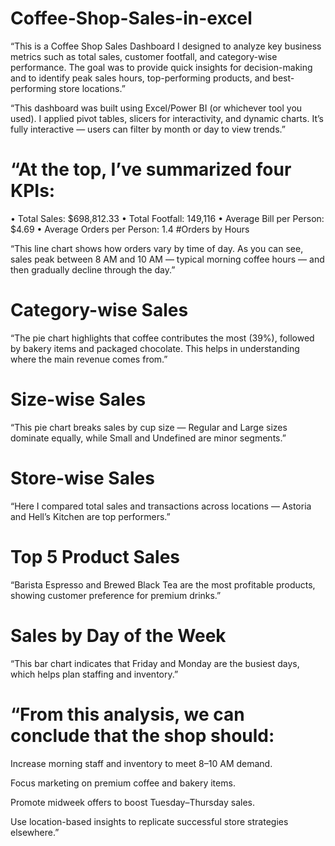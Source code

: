 # Coffee-Shop-Sales-in-excel
“This is a Coffee Shop Sales Dashboard I designed to analyze key business metrics such as total sales, customer footfall, and category-wise performance. The goal was to provide quick insights for decision-making and to identify peak sales hours, top-performing products, and best-performing store locations.”

“This dashboard was built using Excel/Power BI (or whichever tool you used). I applied pivot tables, slicers for interactivity, and dynamic charts. It’s fully interactive — users can filter by month or day to view trends.”

# “At the top, I’ve summarized four KPIs:
•	Total Sales: $698,812.33
•	Total Footfall: 149,116
•	Average Bill per Person: $4.69
•	Average Orders per Person: 1.4
#Orders by Hours

“This line chart shows how orders vary by time of day. As you can see, sales peak between 8 AM and 10 AM — typical morning coffee hours — and then gradually decline through the day.”

# Category-wise Sales

“The pie chart highlights that coffee contributes the most (39%), followed by bakery items and packaged chocolate. This helps in understanding where the main revenue comes from.”

# Size-wise Sales

“This pie chart breaks sales by cup size — Regular and Large sizes dominate equally, while Small and Undefined are minor segments.”

# Store-wise Sales

“Here I compared total sales and transactions across locations — Astoria and Hell’s Kitchen are top performers.”

# Top 5 Product Sales

“Barista Espresso and Brewed Black Tea are the most profitable products, showing customer preference for premium drinks.”

# Sales by Day of the Week

“This bar chart indicates that Friday and Monday are the busiest days, which helps plan staffing and inventory.”

# “From this analysis, we can conclude that the shop should:

Increase morning staff and inventory to meet 8–10 AM demand.

Focus marketing on premium coffee and bakery items.

Promote midweek offers to boost Tuesday–Thursday sales.

Use location-based insights to replicate successful store strategies elsewhere.”


